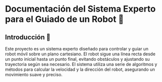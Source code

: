 # Documentación del Sistema Experto para el Guiado de un Robot 🤖

## Introducción 🌟

Este proyecto es un sistema experto diseñado para controlar y guiar un robot móvil sobre un plano cartesiano. El robot sigue una línea recta desde un punto inicial hasta un punto final, evitando obstáculos y ajustando su trayectoria según sea necesario. El sistema utiliza una serie de algoritmos y métodos para calcular la velocidad y la dirección del robot, asegurando un movimiento suave y preciso.
